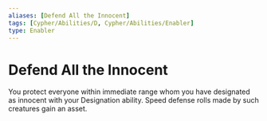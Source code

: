 ```yaml
---
aliases: [Defend All the Innocent]
tags: [Cypher/Abilities/D, Cypher/Abilities/Enabler]
type: Enabler
---
```


# Defend All the Innocent

You protect everyone within immediate range whom you have designated as innocent with your Designation ability. Speed defense rolls made by such creatures gain an asset.
